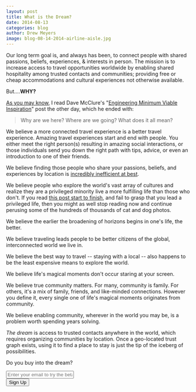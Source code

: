 ```yaml
---
layout: post
title: What is the Dream?
date: 2014-08-13
categories: blog
author: Drew Meyers
image: blog-08-14-2014-airline-aisle.jpg
---
```


Our long term goal is, and always has been, to connect people with shared passions, beliefs, experiences, & interests in person. The mission is to increase access to travel opportunities worldwide by enabling shared hospitality among trusted contacts and communities; providing free or cheap accommodations and cultural experiences not otherwise available. 

But....<strong>WHY?</strong>

[As you may know](http://www.horizonapp.co/blog/do-you-give-shit/), I read Dave McClure's "<a href="https://medium.com/@davemcclure/engineering-minimum-viable-inspiration-5e4a776aecdb">Engineering Minimum Viable Inspiration</a>" post the other day, which he ended with:

> Why are we here? Where are we going? What does it all mean?

We believe a more connected travel experience is a better travel experience. Amazing travel experiences start and end with people. You either meet the right person(s) resulting in amazing social interactions, or those individuals send you down the right path with tips, advice, or even an introduction to one of their friends.

We believe finding those people who share your passions, beliefs, and experiences by location is [incredibly inefficient at best](http://www.mykro.org/an-online-community-of-microfinance-advocates-all-over-the-globe/2012/07/).

We believe people who explore the world's vast array of cultures and realize they are a privileged minority live a more fulfilling life than those who don't. If you read [this post start to finish](http://www.drewmeyersinsights.com/2007/09/20/if-this-doesnt-hit-you-like-a-rock-i-dont-know-what-will/), and fail to grasp that you lead a privileged life, then you might as well stop reading now and continue perusing some of the hundreds of thousands of cat and dog photos.

We believe the earlier the broadening of horizons begins in one's life, the better. 

We believe traveling leads people to be better citizens of the global, interconnected world we live in.

We believe the best way to travel -- staying with a local -- also happens to be the least expensive means to explore the world.

We believe life's magical moments don't occur staring at your screen.

We believe true community matters. For many, community is family. For others, it's a mix of family, friends, and like-minded connections.
However you define it, every single one of life's magical moments originates from community.

We believe enabling community, wherever in the world you may be, is a problem worth spending years solving.

<em>The dream</em> is access to trusted contacts anywhere in the world, which requires organizing communities by location. Once a geo-located trust graph exists, using it to find a place to stay is just the tip of the iceberg of possibilities.

Do you buy into the dream?

<!-- Begin MailChimp Signup Form -->
<div id="mc_embed_signup">
<form action="http://willmoyer.us2.list-manage.com/subscribe/post?u=69a898a29bc2e6a0ae2a83cd9&amp;id=835d9a226b" method="post" id="mc-embedded-subscribe-form" name="mc-embedded-subscribe-form" class="validate" target="_blank" novalidate>
  
<div class="mc-field-group">
  <div class="grid grid--tight">
    <div class="grid__item one-whole desk-two-thirds">
      <input type="email" value="" name="EMAIL" class="required email input-text margin-b" id="mce-EMAIL" placeholder="Enter your email to try the beta">
    </div>
    <div class="grid__item one-whole desk-one-third">
      <input type="submit" value="Sign Up" name="subscribe" id="mc-embedded-subscribe" class="button btn btn--full margin-b">
      <input type="hidden" name="FILTER" id="FILTER" value="BlogPost" />
    </div>
  </div><!-- end grid -->
</div>
<div id="mce-responses" class="clear">
 <div class="response" id="mce-error-response" style="display:none"></div>
 <div class="response" id="mce-success-response" style="display:none"></div>
</div>    <!-- real people should not fill this in and expect good things - do not remove this or risk form bot signups-->
 <div style="position: absolute; left: -5000px;"><input type="text" name="b_69a898a29bc2e6a0ae2a83cd9_835d9a226b" tabindex="-1" value=""></div>
    
</form>
</div>
  
 <!--End mc_embed_signup--> 